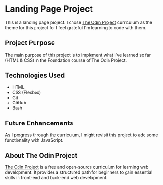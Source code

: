 # Landing Page Project

This is a landing page project. I chose [The Odin Project](www.theodinproject.com) curriculum as the theme for this project for I feel grateful I'm learning to code with them.

## Project Purpose

The main purpose of this project is to implement what I've learned so far (HTML & CSS) in the Foundation course of The Odin Project.

## Technologies Used

- HTML
- CSS (Flexbox)
- Git
- GitHub
- Bash

## Future Enhancements

As I progress through the curriculum, I might revisit this project to add some functionality with JavaScript.

## About The Odin Project

[The Odin Project](https://www.theodinproject.com/) is a free and open-source curriculum for learning web development. It provides a structured path for beginners to gain essential skills in front-end and back-end web development.
